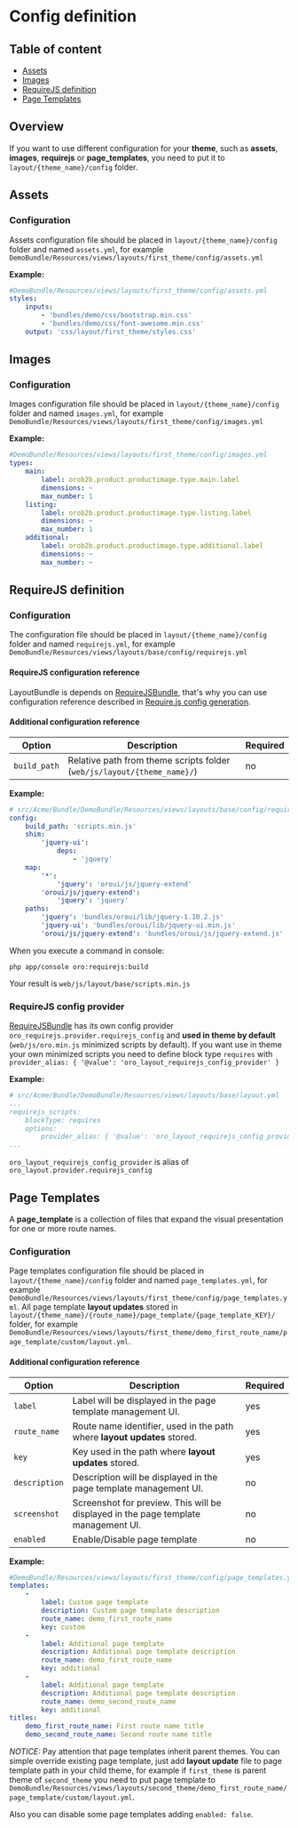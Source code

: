 # Config definition

Table of content
----------------

* [Assets](#assets)
* [Images](#images)
* [RequireJS definition](#requirejs-definition)
* [Page Templates](#page-templates)

## Overview

If you want to use different configuration for your **theme**, such as **assets**, **images**, **requirejs** or **page_templates**, you need to put it to `layout/{theme_name}/config` folder.

## Assets

### Configuration
Assets configuration file should be placed in `layout/{theme_name}/config` folder and named `assets.yml`, for example `DemoBundle/Resources/views/layouts/first_theme/config/assets.yml`

**Example:**

```yaml
#DemoBundle/Resources/views/layouts/first_theme/config/assets.yml
styles:
    inputs:
        - 'bundles/demo/css/bootstrap.min.css'
        - 'bundles/demo/css/font-awesome.min.css'
    output: 'css/layout/first_theme/styles.css'
```

## Images

### Configuration
Images configuration file should be placed in `layout/{theme_name}/config` folder and named `images.yml`, for example `DemoBundle/Resources/views/layouts/first_theme/config/images.yml`

**Example:**

```yaml
#DemoBundle/Resources/views/layouts/first_theme/config/images.yml
types:
    main:
        label: orob2b.product.productimage.type.main.label
        dimensions: ~
        max_number: 1
    listing:
        label: orob2b.product.productimage.type.listing.label
        dimensions: ~
        max_number: 1
    additional:
        label: orob2b.product.productimage.type.additional.label
        dimensions: ~
        max_number: ~
```

## RequireJS definition

### Configuration
The configuration file should be placed in `layout/{theme_name}/config` folder and named `requirejs.yml`, for example `DemoBundle/Resources/views/layouts/base/config/requirejs.yml`

#### RequireJS configuration reference
LayoutBundle is depends on [RequireJSBundle](../../../RequireJSBundle/README.md),
that's why you can use configuration reference described in [Require.js config generation](../../../RequireJSBundle/README.md#requirejs-config-generation).

#### Additional configuration reference
| Option | Description | Required |
|------- |-------------|----------|
| `build_path` | Relative path from theme scripts folder (`web/js/layout/{theme_name}/`) | no |

**Example:**

```yaml
# src/Acme/Bundle/DemoBundle/Resources/views/layouts/base/config/requirejs.yml
config:
    build_path: 'scripts.min.js'
    shim:
        'jquery-ui':
            deps:
                - 'jquery'
    map:
        '*':
            'jquery': 'oroui/js/jquery-extend'
        'oroui/js/jquery-extend':
            'jquery': 'jquery'
    paths:
        'jquery': 'bundles/oroui/lib/jquery-1.10.2.js'
        'jquery-ui': 'bundles/oroui/lib/jquery-ui.min.js'
        'oroui/js/jquery-extend': 'bundles/oroui/js/jquery-extend.js'
```

When you execute a command in console:
```
php app/console oro:requirejs:build
```
Your result is `web/js/layout/base/scripts.min.js`

### RequireJS config provider
[RequireJSBundle](../../../RequireJSBundle/README.md) has its own config provider `oro_requirejs.provider.requirejs_config`
and **used in theme by default** (`web/js/oro.min.js` minimized scripts by default).
If you want use in theme your own minimized scripts you need to define block type `requires` with `provider_alias: { '@value': 'oro_layout_requirejs_config_provider' }`

**Example:**

```yaml
# src/Acme/Bundle/DemoBundle/Resources/views/layouts/base/layout.yml
...
requirejs_scripts:
    blockType: requires
    options:
        provider_alias: { '@value': 'oro_layout_requirejs_config_provider' }
...
```

`oro_layout_requirejs_config_provider` is alias of `oro_layout.provider.requirejs_config`

## Page Templates
A **page_template** is a collection of files that expand the visual presentation for one or more route names.

### Configuration
Page templates configuration file should be placed in `layout/{theme_name}/config` folder and named `page_templates.yml`, 
for example `DemoBundle/Resources/views/layouts/first_theme/config/page_templates.yml`.
All page template **layout updates** stored in `layout/{theme_name}/{route_name}/page_template/{page_template_KEY}/` folder, 
for example `DemoBundle/Resources/views/layouts/first_theme/demo_first_route_name/page_template/custom/layout.yml`.

#### Additional configuration reference
| Option | Description | Required |
|------- |-------------|----------|
| `label` | Label will be displayed in the page template management UI. | yes |
| `route_name` | Route name identifier, used in the path where **layout updates** stored. | yes |
| `key` | Key used in the path where **layout updates** stored. | yes |
| `description` | Description will be displayed in the page template management UI. | no |
| `screenshot` | Screenshot for preview. This will be displayed in the page template management UI. | no |
| `enabled` | Enable/Disable page template | no |

**Example:**

```yaml
#DemoBundle/Resources/views/layouts/first_theme/config/page_templates.yml
templates:
    -
        label: Custom page template
        description: Custom page template description
        route_name: demo_first_route_name
        key: custom
    -
        label: Additional page template
        description: Additional page template description
        route_name: demo_first_route_name
        key: additional
    -
        label: Additional page template
        description: Additional page template description
        route_name: demo_second_route_name
        key: additional
titles:
    demo_first_route_name: First route name title
    demo_second_route_name: Second route name title
```

_NOTICE:_ Pay attention that page templates inherit parent themes. 
You can simple override existing page template, just add **layout update** file to page template path in your child theme, 
for example if `first_theme` is parent theme of `second_theme` you need to put page template to 
`DemoBundle/Resources/views/layouts/second_theme/demo_first_route_name/page_template/custom/layout.yml`.

Also you can disable some page templates adding `enabled: false`.
